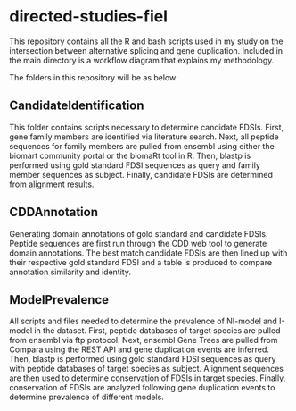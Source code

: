 # directed-studies-fiel

This repository contains all the R and bash scripts used in my study on the intersection between alternative splicing and gene duplication. Included in the main directory
is a workflow diagram that explains my methodology. 

The folders in this repository will be as below:

## CandidateIdentification
This folder contains scripts necessary to determine candidate FDSIs. First, gene family members are identified via literature search. Next, all peptide
sequences for family members are pulled from ensembl using either the biomart community portal or the biomaRt tool in R. Then, blastp is performed using
gold standard FDSI sequences as query and family member sequences as subject. Finally, candidate FDSIs are determined from alignment results. 

## CDDAnnotation
Generating domain annotations of gold standard and candidate FDSIs. Peptide sequences are first run through the CDD web tool to generate domain annotations. 
The best match candidate FDSIs are then lined up with their respective gold standard FDSI and a table is produced to compare annotation similarity and identity.

## ModelPrevalence
All scripts and files needed to determine the prevalence of NI-model and I-model in the dataset. First, peptide databases of target species are pulled from ensembl 
via ftp protocol. Next, ensembl Gene Trees are pulled from Compara using the REST API and gene duplication events are inferred. Then, blastp is performed using 
gold standard FDSI sequences as query with peptide databases of target species as subject. Alignment sequences are then used to determine conservation of FDSIs 
in target species. Finally, conservation of FDSIs are analyzed following gene duplication events to determine prevalence of different models. 
